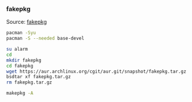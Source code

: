 ### fakepkg
Source: [fakepkg](https://github.com/Edenhofer/fakepkg)

```sh
pacman -Syu
pacman -S --needed base-devel

su alarm
cd
mkdir fakepkg
cd fakepkg
wget https://aur.archlinux.org/cgit/aur.git/snapshot/fakepkg.tar.gz
bsdtar xf fakepkg.tar.gz
rm fakepkg.tar.gz

makepkg -A
```
